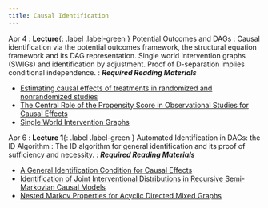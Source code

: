 ```yaml
---
title: Causal Identification
---
```


Apr 4
: **Lecture**{: .label .label-green } Potential Outcomes and DAGs
: Causal identification via the potential outcomes framework, the structural equation framework and its DAG representation. Single world intervention graphs (SWIGs) and identification by adjustment. Proof of D-separation implies conditional independence.
: ***Required Reading Materials***
- [Estimating causal effects of treatments in randomized and nonrandomized studies](http://www.fsb.muohio.edu/lij14/420_paper_Rubin74.pdf)
- [The Central Role of the Propensity Score in Observational Studies for Causal Effects](https://www.jstor.org/stable/2335942#metadata_info_tab_contents)
- [Single World Intervention Graphs](https://csss.uw.edu/Papers/wp128.pdf)

Apr 6
: **Lecture 1**{: .label .label-green } Automated Identification in DAGs: the ID Algorithm
: The ID algorithm for general identification and its proof of sufficiency and necessity.
: ***Required Reading Materials***
- [A General Identification Condition for Causal Effects](https://ftp.cs.ucla.edu/pub/stat_ser/R290-A.pdf)
- [Identification of Joint Interventional Distributions in Recursive Semi-Markovian Causal Models](https://ftp.cs.ucla.edu/pub/stat_ser/r327.pdf)
- [Nested Markov Properties for Acyclic Directed Mixed Graphs](https://arxiv.org/abs/1701.06686)

